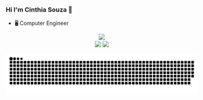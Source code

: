 ### Hi I'm Cinthia Souza 👋

- 🖥️ Computer Engineer 

<div align="center">
  <a href="https://github.com/CinthiaS">
   <img height="170em" src="https://github-readme-stats.vercel.app/api?username=CinthiaS&show_icons=true&theme=react&include_all_commits=true&count_private=true"/>
</div>

  <div align="center">
  <a href="https://www.instagram.com/souzacinthia.m/" target="_blank"><img src="https://img.shields.io/badge/-Instagram-%23E4405F?style=for-the-badge&logo=instagram&logoColor=white" target="_blank"></a>
  <a href="https://www.linkedin.com/in/cinthiamksouza/" target="_blank"><img src="https://img.shields.io/badge/-LinkedIn-%230077B5?style=for-the-badge&logo=linkedin&logoColor=white" target="_blank"></a> 
 </div>
  
  
 ![Snake animation](https://github.com/CinthiaS/CinthiaS/blob/output/github-contribution-grid-snake.svg)
 
